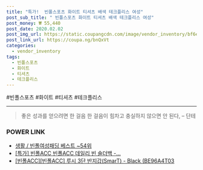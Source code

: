 ```yaml
--- 
title: "특가!  빈폴스포츠 화이트 티셔츠 배색 테크플리스 여성" 
post_sub_title: " 빈폴스포츠 화이트 티셔츠 배색 테크플리스 여성" 
post_money: ₩ 55,440 
post_date: 2020.02.02 
post_img_url: https://static.coupangcdn.com/image/vendor_inventory/bf6e/0db334f7a3f91ed698016b8c9e79161e8c1a6450f43517c1aba72242ded0.jpg 
post_link_url: https://coupa.ng/bnQxVt 
categories: 
  - vendor_inventory 
tags: 
  - 빈폴스포츠 
  - 화이트 
  - 티셔츠 
  - 테크플리스 
--- 
```

  #빈폴스포츠 #화이트 #티셔츠 #테크플리스 
<hr> 

> 좋은 성과를 얻으려면 한 걸음 한 걸음이 힘차고 충실하지 않으면 안 된다, – 단테 


### POWER LINK

* <a href="https://blog.naver.com/santokki14/221778315128" target="_blank">생활 / 빈폴여성패딩 베스트 ~54위</a>
* <a href="https://blog.naver.com/santokki14/221789619200" target="_blank">[특가] 빈폴ACC 빈폴ACC 데일리 빈 숄더백 -...</a>
* <a href="https://blog.naver.com/fasyy4321/221788197165" target="_blank">[빈폴ACC][빈폴ACC] 루시 3단 반지갑(SmarT) - Black (BE96A4T03</a>

